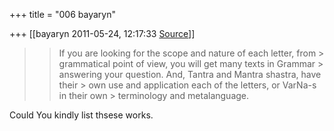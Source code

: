 +++
title = "006 bayaryn"

+++
[[bayaryn	2011-05-24, 12:17:33 [Source](https://groups.google.com/g/samskrita/c/gsuKzG7nCBc)]]



> 
> > If you are looking for the scope and nature of each letter, from > grammatical point of view, you will get many texts in Grammar > answering your question. And, Tantra and Mantra shastra, have their > own use and application each of the letters, or VarNa-s in their own > terminology and metalanguage.
> > 
> >   

  

Could You kindly list thsese works.  

